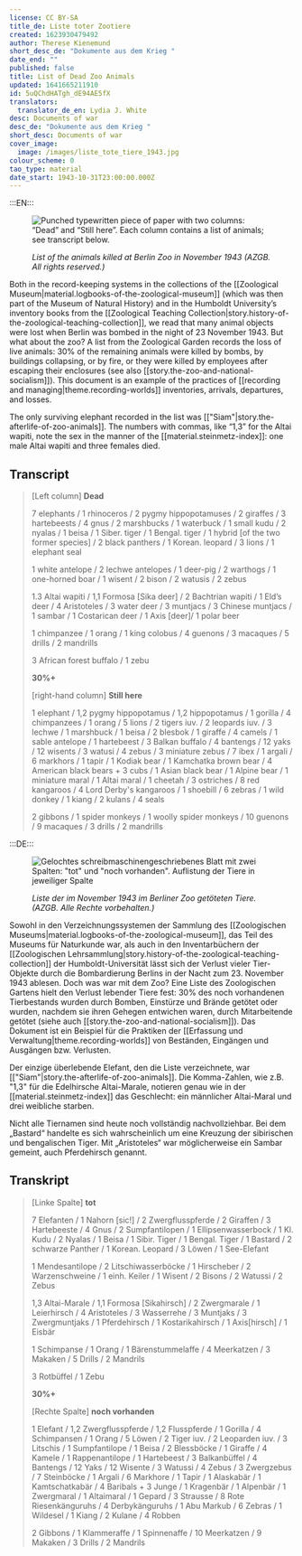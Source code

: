 ```yaml
---
license: CC BY-SA
title_de: Liste toter Zootiere
created: 1623930479492
author: Therese Kienemund
short_desc_de: "Dokumente aus dem Krieg "
date_end: ""
published: false
title: List of Dead Zoo Animals
updated: 1641665211910
id: 5uQChdHATgh_dE94AE5fX
translators:
  translator_de_en: Lydia J. White
desc: Documents of war
desc_de: "Dokumente aus dem Krieg "
short_desc: Documents of war
cover_image:
  image: /images/liste_tote_tiere_1943.jpg
colour_scheme: 0
tao_type: material
date_start: 1943-10-31T23:00:00.000Z
---
```


:::EN:::

<figure>

![Punched typewritten piece of paper with two columns: “Dead” and “Still here”. Each column contains a list of animals; see transcript below.](/images/cmw/Liste_tote_Tiere_1943.jpg)

<figcaption>

_List of the animals killed at Berlin Zoo in November 1943 (AZGB. All rights reserved.)_

</figcaption>

</figure>

Both in the record-keeping systems in the collections of the [[Zoological Museum|material.logbooks-of-the-zoological-museum]] (which was then part of the Museum of Natural History) and in the Humboldt University’s inventory books from the [[Zoological Teaching Collection|story.history-of-the-zoological-teaching-collection]], we read that many animal objects were lost when Berlin was bombed in the night of 23 November 1943. But what about the zoo? A list from the Zoological Garden records the loss of live animals: 30% of the remaining animals were killed by bombs, by buildings collapsing, or by fire, or they were killed by employees after escaping their enclosures (see also [[story.the-zoo-and-national-socialism]]). This document is an example of the practices of [[recording and managing|theme.recording-worlds]] inventories, arrivals, departures, and losses.

The only surviving elephant recorded in the list was [["Siam"|story.the-afterlife-of-zoo-animals]]. The numbers with commas, like “1,3” for the Altai wapiti, note the sex in the manner of the [[material.steinmetz-index]]: one male Altai wapiti and three females died.

## Transcript

>[Left column] **Dead**
>
>7 elephants / 1 rhinoceros / 2 pygmy hippopotamuses / 2 giraffes / 3 hartebeests / 4 gnus / 2 marshbucks / 1 waterbuck / 1 small kudu / 2 nyalas / 1 beisa / 1 Siber. tiger / 1 Bengal. tiger / 1 hybrid [of the two former species] / 2 black panthers / 1 Korean. leopard / 3 lions / 1 elephant seal
>
>1 white antelope / 2 lechwe antelopes / 1 deer-pig / 2 warthogs / 1 one-horned boar / 1 wisent / 2 bison / 2 watusis / 2 zebus
>
>1.3 Altai wapiti / 1,1 Formosa [Sika deer] / 2 Bachtrian wapiti / 1 Eld’s deer / 4 Aristoteles / 3 water deer / 3 muntjacs / 3 Chinese muntjacs / 1 sambar / 1 Costarican deer / 1 Axis [deer]/ 1 polar beer
>
>1 chimpanzee / 1 orang / 1 king colobus / 4 guenons / 3 macaques / 5 drills / 2 mandrills
>
>3 African forest buffalo / 1 zebu
>
>**30%+**
>
>[right-hand column] **Still here**
>
>1 elephant / 1,2 pygmy hippopotamus / 1,2 hippopotamus / 1 gorilla / 4 chimpanzees / 1 orang / 5 lions / 2 tigers iuv. / 2 leopards iuv. / 3 lechwe / 1 marshbuck / 1 beisa / 2 blesbok / 1 giraffe / 4 camels / 1 sable antelope / 1 hartebeest / 3 Balkan buffalo / 4 bantengs / 12 yaks / 12 wisents / 3 watusi / 4 zebus / 3 miniature zebus / 7 ibex / 1 argali / 6 markhors / 1 tapir / 1 Kodiak bear / 1 Kamchatka brown bear / 4 American black bears + 3 cubs / 1 Asian black bear / 1 Alpine bear / 1 miniature maral / 1 Altai maral / 1 cheetah / 3 ostriches / 8 red kangaroos / 4 Lord Derby's kangaroos / 1 shoebill / 6 zebras / 1 wild donkey / 1 kiang / 2 kulans / 4 seals
>
>2 gibbons / 1 spider monkeys / 1 woolly spider monkeys / 10 guenons / 9 macaques / 3 drills / 2 mandrills

:::DE:::

<figure>

![Gelochtes schreibmaschinengeschriebenes Blatt mit zwei Spalten: "tot" und "noch vorhanden". Auflistung der Tiere in jeweiliger Spalte](/images/cmw/Liste_tote_Tiere_1943.jpg)

<figcaption>

_Liste der im November 1943 im Berliner Zoo getöteten Tiere. (AZGB. Alle Rechte vorbehalten.)_

</figcaption>

</figure>

Sowohl in den Verzeichnungssystemen der Sammlung des [[Zoologischen Museums|material.logbooks-of-the-zoological-museum]], das Teil des Museums für Naturkunde war, als auch in den Inventarbüchern der [[Zoologischen Lehrsammlung|story.history-of-the-zoological-teaching-collection]] der Humboldt-Universität lässt sich der Verlust vieler Tier-Objekte durch die Bombardierung Berlins in der Nacht zum 23. November 1943 ablesen. Doch was war mit dem Zoo? Eine Liste des Zoologischen Gartens hielt den Verlust lebender Tiere fest: 30% des noch vorhandenen Tierbestands wurden durch Bomben, Einstürze und Brände getötet oder wurden, nachdem sie ihren Gehegen entwichen waren, durch Mitarbeitende getötet (siehe auch [[story.the-zoo-and-national-socialism]]). Das Dokument ist ein Beispiel für die Praktiken der [[Erfassung und Verwaltung|theme.recording-worlds]] von Beständen, Eingängen und Ausgängen bzw. Verlusten.

Der einzige überlebende Elefant, den die Liste verzeichnete, war [["Siam"|story.the-afterlife-of-zoo-animals]]. Die Komma-Zahlen, wie z.B. "1,3" für die Edelhirsche Altai-Marale, notieren genau wie in der [[material.steinmetz-index]] das Geschlecht: ein männlicher Altai-Maral und drei weibliche starben. 

Nicht alle Tiernamen sind heute noch vollständig nachvollziehbar. Bei dem „Bastard“ handelte es sich wahrscheinlich um eine Kreuzung der sibirischen und bengalischen Tiger. Mit „Aristoteles“ war möglicherweise ein Sambar gemeint, auch Pferdehirsch genannt.

## Transkript

>[Linke Spalte] **tot**
>
>7 Elefanten / 1 Nahorn \[sic!] / 2 Zwergflusspferde / 2 Giraffen / 3 Hartebeeste / 4 Gnus / 2 Sumpfantilopen / 1 Ellipsenwasserbock / 1 Kl. Kudu / 2 Nyalas / 1 Beisa / 1 Sibir. Tiger / 1 Bengal. Tiger / 1 Bastard / 2 schwarze Panther / 1 Korean. Leopard / 3 Löwen / 1 See-Elefant
>
>1 Mendesantilope / 2 Litschiwasserböcke / 1 Hirscheber / 2 Warzenschweine / 1 einh. Keiler / 1 Wisent / 2 Bisons / 2 Watussi / 2 Zebus
>
>1,3 Altai-Marale / 1,1 Formosa [Sikahirsch] / 2 Zwergmarale / 1 Leierhirsch / 4 Aristoteles / 3 Wasserrehe / 3 Muntjaks / 3 Zwergmuntjaks / 1 Pferdehirsch / 1 Kostarikahirsch / 1 Axis[hirsch] / 1 Eisbär
>
>1 Schimpanse / 1 Orang / 1 Bärenstummelaffe / 4 Meerkatzen / 3 Makaken / 5 Drills / 2 Mandrils
>
>3 Rotbüffel / 1 Zebu
>
>**30%+**
>
>[Rechte Spalte] **noch vorhanden**
>
>1 Elefant / 1,2 Zwergflusspferde / 1,2 Flusspferde / 1 Gorilla / 4 Schimpansen / 1 Orang / 5 Löwen / 2 Tiger iuv. / 2 Leoparden iuv. / 3 Litschis / 1 Sumpfantilope / 1 Beisa / 2 Blessböcke / 1 Giraffe / 4 Kamele / 1 Rappenantilope / 1 Hartebeest / 3 Balkanbüffel / 4 Bantengs / 12 Yaks / 12 Wisente / 3 Watussi / 4 Zebus / 3 Zwergzebus / 7 Steinböcke / 1 Argali / 6 Markhore / 1 Tapir / 1 Alaskabär / 1 Kamtschatkabär / 4 Baribals + 3 Junge / 1 Kragenbär / 1 Alpenbär / 1 Zwergmaral / 1 Altaimaral / 1 Gepard / 3 Strausse / 8 Rote Riesenkänguruhs / 4 Derbykänguruhs / 1 Abu Markub / 6 Zebras / 1 Wildesel / 1 Kiang / 2 Kulane / 4 Robben
>
>2 Gibbons / 1 Klammeraffe / 1 Spinnenaffe / 10 Meerkatzen / 9 Makaken / 3 Drills / 2 Mandrils



